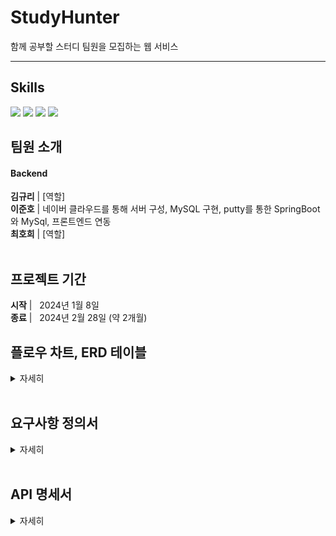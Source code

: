 # StudyHunter
함께 공부할 스터디 팀원을 모집하는 웹 서비스

----

## Skills

<img src="https://img.shields.io/badge/springboot-6DB33F?style=for-the-badge&logo=springboot&logoColor=white"> <img src="https://img.shields.io/badge/springsecurity-6DB33F?style=for-the-badge&logo=springboot&logoColor=white"> <img src="https://img.shields.io/badge/mysql-4479A1?style=for-the-badge&logo=springboot&logoColor=white"> <img src="https://img.shields.io/badge/redis-DC382D?style=for-the-badge&logo=springboot&logoColor=white">

## 팀원 소개
#### Backend <br>
__김규리__ | [역할] <br>
__이준호__ | 네이버 클라우드를 통해 서버 구성, MySQL 구현, putty를 통한 SpringBoot와 MySql, 프론트엔드 연동 <br>
__최호희__ | [역할] <br> 
<br>

## 프로젝트 기간
__시작__ | &nbsp; 2024년 1월 8일 <br>
__종료__ | &nbsp; 2024년 2월 28일 (약 2개월)
<br>

## 플로우 차트, ERD 테이블
<details>
    <summary>자세히</summary>

![image](https://github.com/StudyHunter/Backend/assets/121706341/92fb1ae9-ed10-4a10-884a-e61e4597da95)
<br>
![image](https://github.com/StudyHunter/Backend/assets/121706341/90a4db4b-8444-464c-82fd-373457cb7dec)
</details>
<br>

## 요구사항 정의서
<details>
    <summary>자세히</summary>

![image](https://github.com/StudyHunter/Backend/assets/121706341/a54e4954-e2e0-45f3-9937-3005b27e6944)
![image](https://github.com/StudyHunter/Backend/assets/121706341/11ac71d4-0c99-4cf3-96ab-2c14e3ca2eb2)
![image](https://github.com/StudyHunter/Backend/assets/121706341/dc8d5872-2434-4fc6-80cd-9e716657d072)
![image](https://github.com/StudyHunter/Backend/assets/121706341/64e75a8c-4e45-4c44-ae5c-2846625fa95f)

</details>
<br>

## API 명세서
<details>
    <summary>자세히</summary>

![image](https://github.com/StudyHunter/Backend/assets/121706341/91084e89-68ef-42c7-be01-fa4f4c4d7aa6)
</details>

